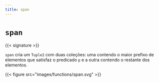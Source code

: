 ```yaml
---
title: span
---
```


# `span`

{{< signature >}}

`span` cria um `Tuple2` com duas coleções: uma contendo o maior prefixo de elementos que satisfaz o predicado `p` e a outra contendo o restante dos elementos.

{{< figure src="images/functions/span.svg" >}}
